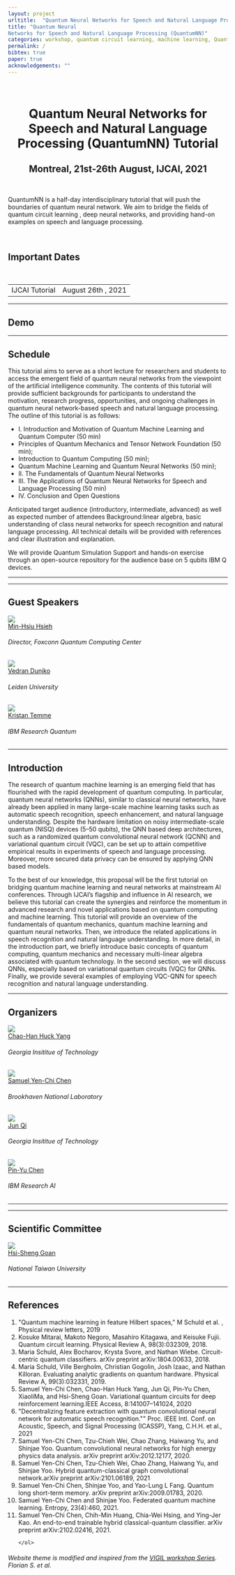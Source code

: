 ```yaml
---
layout: project
urltitle:  "Quantum Neural Networks for Speech and Natural Language Processing (QuantumNN)"
title: "Quantum Neural
Networks for Speech and Natural Language Processing (QuantumNN)"
categories: workshop, quantum circuit learning, machine learning, QuantumNN, 2021
permalink: /
bibtex: true
paper: true
acknowledgements: ""
---
```


<br>
<div class="row">
  <div class="col-xs-12">
    <center><h1>Quantum Neural
Networks for Speech and Natural Language Processing (QuantumNN) Tutorial</h1></center>
    <center><h2>Montreal, 21st-26th August, IJCAI, 2021</h2></center>
  </div>
</div>

<br />

<div class="row">
    <div class="col-xs-12">
        <p>
          QuantumNN is a half-day interdisciplinary tutorial that will push the boundaries of quantum neural network. We aim to bridge the fields of quantum circuit learning , deep neural networks, and providing hand-on examples on speech and language processing.
        </p>
    </div>
</div>


<br />

<div class="row" id="dates">
  <div class="col-xs-12">
    <h2>Important Dates</h2>
  </div>
</div>

<br>
<div class="row">
  <div class="col-xs-12">
    <table class="table table-striped">
      <tbody>
        <tr>
          <td>IJCAI Tutorial</td>
          <td>August 26th , 2021</td>
        </tr>
<!--         <tr>
          <td>Camera Ready Paper Deadline</td>
          <td>May 15, 2021</td>
        </tr>
        <tr>
          <td>Workshop</td>
          <td>June 10, 2021</td>
        </tr> -->
      </tbody>
    </table>
  </div>
</div>

<hr />

<div class="row" id="guidelines">
  <div class="col-xs-12">
    <h2>Demo</h2>
  </div>
</div>


<!--       <li><b>Unpublished work</b>: All submissions must be in PDF format. The submissions must be formated using the <a style="color:#2980b9;font-weight:400;" href="https://2021.naacl.org/calls/style-and-formatting/">NAACL 2021 LaTeX style file</a>. Submissions are limited to 4 content pages, including all figures and tables; additional pages containing statements of acknowledgements and funding disclosures, and references are allowed. The maximum file size for submissions is 50MB. The CMT-based review process will be double-blind to avoid potential conflicts of interests.</li>
    </ul>
    <p>
            In case of any issues, feel free to email the workshop organizers at: <a href="mailto:vigilworkshop@gmail.com">vigilworkshop@gmail.com</a>.
    </p>
    </div> -->
<!-- </div> -->

<hr />

<div class="row" id="cfp">
  <div class="col-xs-12">
    <h2>Schedule</h2>
  </div>
</div>

<div class="row">
  <div class="col-xs-12">
    <p>
      This tutorial aims to serve as a short lecture for researchers and students to access the emergent field of quantum neural networks from the viewpoint of the artificial intelligence community. The contents of this tutorial will provide sufficient backgrounds for participants to understand the motivation, research progress, opportunities, and ongoing challenges in quantum neural network-based speech and natural language processing. The outline of this tutorial is as follows:
    </p>
    <p>
          <ul>
  <li>I. Introduction and Motivation of Quantum Machine Learning and Quantum Computer (50 min)</li>
  <li>Principles of Quantum Mechanics and Tensor Network Foundation (50 min);</li>
  <li>Introduction to Quantum Computing (50 min);</li>
  <li>Quantum Machine Learning and Quantum Neural Networks (50 min);</li>
  <li>II. The Fundamentals of Quantum Neural Networks </li>
  <li>III. The Applications of Quantum Neural Networks for Speech and Language Processing (50 min) </li>
  <li>IV. Conclusion and Open Questions</li>
          </ul>
      </p><p>Anticipated target audience (introductory, intermediate, advanced) as well as expected number of attendees 
 Background:linear algebra, basic understanding of class neural networks for speech recognition and natural language processing. All technical details will be provided with references and clear illustration and explanation. 
</p><p>We will provide Quantum Simulation Support and hands-on exercise through an open-source repository for the audience base on 5 qubits IBM Q devices.  </p>
  </div>
</div>
<hr />




<hr />

<div class="row" id="speakers">
  <div class="col-xs-12">
    <h2>Guest Speakers</h2>
  </div>
</div>
<div class="row">
  <div class="col-xs-6 col-lg-3">
    <a href="https://huckiyang.github.io/">
      <img class="people-pic" src="{{ "https://huckiyang.github.io/quantum-ml-main/static/img/people/drhsieh.png" | prepend:site.baseurl }}">
    </a>
    <div class="people-name">
      <a href="https://www.minhsiu.com/">Min-Hsiu Hsieh</a>
      <h6>Director, Foxconn Quantum Computing Center</h6>
    </div>
  </div>
    <div class="col-xs-6 col-lg-3">
    <a href="https://www.universiteitleiden.nl/en/staffmembers/vedran-dunjko#tab-2">
      <img class="people-pic" src="{{ "https://huckiyang.github.io/quantum-ml-main/static/img/people/dunjko.jpg" | prepend:site.baseurl }}">
    </a>
    <div class="people-name">
      <a href="https://liacs.leidenuniv.nl/~dunjkov/">Vedran Dunjko</a>
      <h6>Leiden University</h6>
    </div>
  </div>
  <div class="col-xs-6 col-lg-3">
    <a href="https://www.ibm.com/blogs/research/author/kristantemme/">
      <img class="people-pic" src="{{ "https://huckiyang.github.io/quantum-ml-main/static/img/people/KristanTemme.jpg" | prepend:site.baseurl }}">
    </a>
    <div class="people-name">
      <a href="https://www.ibm.com/blogs/research/author/kristantemme/">Kristan Temme</a>
      <h6>IBM Research Quantum</h6>
    </div>


<hr />
<div class="row" id="intro">
    <div class="col-xs-12">
        <h2>Introduction</h2>
        <p>The research of quantum machine learning is an emerging field that has flourished with the rapid development of quantum computing. In particular, quantum neural networks (QNNs), similar to classical neural networks, have already been applied in many large-scale machine learning tasks such as automatic speech recognition, speech enhancement, and natural language understanding. Despite the hardware limitation on noisy intermediate-scale quantum (NISQ) devices (5–50 qubits), the QNN based deep architectures, such as a randomized quantum convolutional neural network (QCNN) and variational quantum circuit (VQC), can be set up to attain competitive empirical results in experiments of speech and language processing. Moreover, more secured data privacy can be ensured by applying QNN based models.</p>
        <p>To the best of our knowledge, this proposal will be the first tutorial on bridging quantum machine learning and neural networks at mainstream AI conferences. Through IJCAI’s flagship and influence in AI research, we believe this tutorial can create the synergies and reinforce the momentum in advanced research and novel applications based on quantum computing and machine learning. This tutorial will provide an overview of the fundamentals of quantum mechanics, quantum machine learning and quantum neural networks. Then, we introduce the related applications in speech recognition and natural language understanding. In more detail, in the introduction part, we briefly introduce basic concepts of quantum computing, quantum mechanics and necessary multi-linear algebra associated with quantum technology. In the second section, we will discuss QNNs, especially based on variational quantum circuits (VQC) for QNNs. Finally, we provide several examples of employing VQC-QNN for speech recognition and natural language understanding.</p>
    </div>
</div>

<hr />
      
<div class="row" id="organizers">
  <div class="col-xs-12">
    <h2>Organizers</h2>
  </div>
</div>
<div class="row">
  <div class="col-xs-6 col-lg-3">
    <a href="https://huckiyang.github.io/">
      <img class="people-pic" src="{{ "https://huckiyang.github.io/quantum-ml-main/static/img/people/huck.jpeg" | prepend:site.baseurl }}">
    </a>
    <div class="people-name">
      <a href="https://huckiyang.github.io/">Chao-Han Huck Yang</a>
      <h6>Georgia Insititue of Technology</h6>
    </div>
  </div>
  <div class="col-xs-6 col-lg-3">
    <a href="https://www.sycchen.com/">
      <img class="people-pic" src="{{ "https://huckiyang.github.io/quantum-ml-main/static/img/people/ycchen.jpeg" | prepend:site.baseurl }}">
    </a>
    <div class="people-name">
      <a href="https://www.sycchen.com/">Samuel Yen-Chi Chen</a>
      <h6>Brookhaven National Laboratory</h6>
    </div>
  </div>
  <div class="col-xs-6 col-lg-3">
    <a href="https://sites.google.com/site/uwjunqi/home">
      <img class="people-pic" src="{{ "https://huckiyang.github.io/quantum-ml-main/static/img/people/jun.png" | prepend:site.baseurl }}">
    </a>
    <div class="people-name">
      <a href="https://sites.google.com/site/uwjunqi/home">Jun Qi</a>
      <h6>Georgia Insititue of Technology</h6>
    </div>
  </div>
  <div class="col-xs-6 col-lg-3">
    <a href="https://sites.google.com/site/pinyuchenpage/">
      <img class="people-pic" src="{{ "https://huckiyang.github.io/quantum-ml-main/static/img/people/pychen.jpeg" | prepend:site.baseurl }}">
    </a>
    <div class="people-name">
      <a href="https://sites.google.com/site/pinyuchenpage/">Pin-Yu Chen</a>
      <h6>IBM Research AI</h6>
    </div>
  </div>
</div>      
      

<hr />




<hr />

<div class="row" id="scientific_committee">
  <div class="col-xs-12">
    <h2>Scientific Committee</h2>
  </div>
</div>
<div class="row">
  <div class="col-xs-6 col-lg-3">
    <a href="https://web.phys.ntu.edu.tw/goan/">
      <img class="people-pic" src="{{ "https://huckiyang.github.io/quantum-ml-main/static/img/people/goan.jpg" | prepend:site.baseurl }}">
    </a>
    <div class="people-name">
      <a href="https://web.phys.ntu.edu.tw/goan/">Hsi-Sheng Goan</a>
      <h6>National Taiwan University</h6>
    </div>
  </div>
</div>

<!-- <hr>
<div class="row">
  <div class="col-xs-12">
    <h2>Previous Sessions</h2><a name="/prev_session"></a>
  </div>
</div>
<div class="row">
    <div class="col-xs-12">
        <p>
            <ul>
                <li><a href="https://nips2017vigil.github.io/">ViGIL Workshop at NeurIPS 2017</a></li>
                <li><a href="https://nips2018vigil.github.io/">ViGIL Workshop at NeurIPS 2018</a></li>
                <li><a href="https://vigilworkshop.github.io/2019">ViGIL Workshop at NeurIPS 2019</a></li>
            </ul>
        </p>
    </div>
</div> -->

<hr />

<div class="row">
  <div class="col-xs-12">
    <h2>References</h2>
  </div>
</div>
<div class="row">
  <div class="col-md-12">
    <ol>
<li>"Quantum machine learning in feature Hilbert spaces," M Schuld et al. , Physical review letters, 2019 </li>
      <li>Kosuke Mitarai,  Makoto Negoro,  Masahiro Kitagawa,  and Keisuke Fujii. Quantum circuit learning. Physical Review A, 98(3):032309, 2018.</li>
      <li>Maria Schuld, Alex Bocharov, Krysta Svore, and Nathan Wiebe.  Circuit-centric quantum classifiers. arXiv preprint arXiv:1804.00633, 2018.</li>
      <li>Maria Schuld, Ville Bergholm, Christian Gogolin, Josh Izaac, and Nathan Killoran.   Evaluating analytic gradients on quantum hardware. Physical Review A, 99(3):032331, 2019.</li>
<li>Samuel Yen-Chi Chen, Chao-Han Huck Yang, Jun Qi, Pin-Yu Chen, XiaoliMa, and Hsi-Sheng Goan.  Variational quantum circuits for deep reinforcement learning.IEEE Access, 8:141007–141024, 2020</li>
<li>"Decentralizing feature extraction with quantum convolutional neural network for automatic speech recognition."" Proc. IEEE Intl. Conf. on Acoustic, Speech, and Signal Processing (ICASSP), Yang, C.H.H. et al., 2021 </li>
<li>Samuel  Yen-Chi  Chen,  Tzu-Chieh  Wei,  Chao  Zhang,  Haiwang  Yu,  and Shinjae  Yoo. Quantum  convolutional neural networks for high energy physics data analysis. arXiv preprint arXiv:2012.12177, 2020.</li>
      <li>Samuel  Yen-Chi  Chen,  Tzu-Chieh  Wei,  Chao  Zhang,  Haiwang  Yu,  and Shinjae Yoo. Hybrid quantum-classical graph convolutional network.arXiv preprint arXiv:2101.06189, 2021</li>
      <li>Samuel Yen-Chi Chen, Shinjae Yoo, and Yao-Lung L Fang. Quantum long short-term memory. arXiv preprint arXiv:2009.01783, 2020.</li>
      <li>Samuel Yen-Chi Chen and Shinjae Yoo. Federated quantum machine learning. Entropy, 23(4):460, 2021.</li>
      <li>Samuel Yen-Chi Chen, Chih-Min Huang, Chia-Wei Hsing, and  Ying-Jer Kao.  An end-to-end trainable hybrid classical-quantum classifier. arXiv preprint  arXiv:2102.02416, 2021.</li>
      
      
    </ol>
  </div>
</div>


<div class="text-center p-3" style="background-color: rgba(0, 0, 0, 0)">
    <h6>Website theme is modified and inspired from the <a href="https://github.com/vigilworkshop/vigilworkshop.github.io">VIGIL workshop Series</a>. Florian S. et al. </h6>
  </div>
